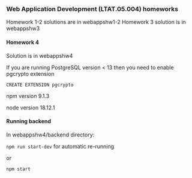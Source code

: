 ### Web Application Development (LTAT.05.004) homeworks

Homework 1-2 solutions are in webappshw1-2
Homework 3 solution is in webappshw3

#### Homework 4
Solution is in webappshw4

  If you are running PostgreSQL version < 13 then you need to enable pgcrypto extension
```postgresql
CREATE EXTENSION pgcrypto
```
npm version 9.1.3

node version 18.12.1

#### Running backend
In webappshw4/backend directory:

```npm run start-dev``` for automatic re-running

or

```npm start```
